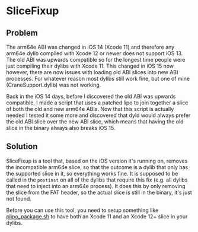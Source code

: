 # SliceFixup

## Problem

The arm64e ABI was changed in iOS 14 (Xcode 11) and therefore any arm64e dylib compiled with Xcode 12 or newer does not support iOS 13. The old ABI was upwards compatible so for the longest time people were just compiling their dylibs with Xcode 11. This changed in iOS 15 now however, there are now issues with loading old ABI slices into new ABI processes. For whatever reason most dylibs still work fine, but one of mine (CraneSupport.dylib) was not working.

Back in the iOS 14 days, before I discovered the old ABI was upwards compatible, I made a script that uses a patched lipo to join together a slice of both the old and new arm64e ABIs. Now that this script is actually needed I tested it some more and discovered that dyld would always prefer the old ABI slice over the new ABI slice, which means that having the old slice in the binary always also breaks iOS 15.

## Solution

SliceFixup is a tool that, based on the iOS version it's running on, removes the incompatible arm64e slice, so that the outcome is a dylib that only has the supported slice in it, so everything works fine. It is supposed to be called in the `postinst` on all of the dylibs that require this fix (e.g. all dylibs that need to inject into an arm64e process). It does this by only removing the slice from the FAT header, so the actual slice is still in the binary, it's just not found.

Before you can use this tool, you need to setup something like [plipo_package.sh](https://github.com/opa334/CCSupport/blob/74762743acb839fcdcaeb61785fa54662b860542/plipo_package.sh) to have both an Xcode 11 and an Xcode 12+ slice in your dylibs.